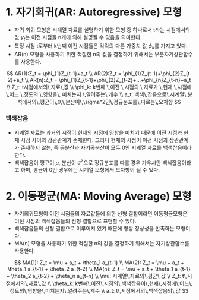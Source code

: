 # 1. 자기회귀(AR: Autoregressive) 모형
- 자귀 회귀 모형은 시계열 자료를 설명하기 위한 모형 중 하나로서 t라는 시점에서의 값 $y_t$는 이전 시점들 n개에 의해 설명될 수 있음을 의미한다.
- 특정 시점 t로부터 k번째 이전 시점들은 각각의 다른 가중치 값 $\phi_k$를 가지고 있다.
- AR(n) 모형을 사용하기 위한 적절한 n의 값을 결정하기 위해서는 부분자기상관함수를 사용한다.

$$
AR(1):Z_t = \phi_{1}Z_{t-1}+a_t \\
AR(2):Z_t = \phi_{1}Z_{t-1}+\phi_{2}Z_{t-2}+a_t \\
AR(n):Z_t = \phi_{1}Z_{t-1}+\phi_{2}Z_{t-2}+...+\phi_{n}Z_{t-n}+a_t \\
Z_t: t시점에서의\,자료\,값 \\
\phi_k: k번째 \,이전 \,시점의 \,자료가 \,현재 \,시점에 \,어느 \,정도의 \,영향을\, 미치는지 \,알려주는\,개수 \\
a_t: 백색\,잡음으로\,시계열\,분석에서의\,평균이\,0,\,분산이\,\sigma^2인\,정규분포를\,따르는\,오차항
$$

### 백색잡음
- 시계열 자료는 과거의 시점이 현재의 시점에 영향을 미치기 때문에 이전 시점과 현재 시점 사이의 상관관계가 존재한다. 그러나 현재의 시점이 이전 시점과 상관관계가 존재하지 않는, 즉 공분산과 자기공분산이 모두 0인 시계열 자료를 백색잡음이라 한다.
- 백색잡음이 평규이 $\mu$, 분산이 $\sigma^2$으로 정규분포를 따를 경우 가우시안 백색잡음이라고 하며, 평균이 0인 경우에는 시계열 모형에서 오차항이 될 수 있다.

# 2. 이동평균(MA: Moving Average) 모형
- 자기회귀모형이 이전 시점들의 자료값들에 의한 선형 결합이라면 이동평균모형은 이전 시점의 백색잡음들의 선형 결합으로 표현할 수 있다.
- 백색잡음들의 선형 결합으로 이루어져 있기 때문에 항상 정상성을 만족하는 모형이다.
- MA(n) 모형을 사용하기 위한 적절한 n의 값을 결정하기 위해서는 자기상관함수를 사용한다.

$$
MA(1): Z_t = \mu + a_t + \theta_1 a_{t-1} \\
MA(2): Z_t = \mu + a_t + \theta_1 a_{t-1} + \theta_2 a_{t-2} \\
MA(n): Z_t = \mu + a_t + \theta_1 a_{t-1} + \theta_2 a_{t-2} + \theta_n a_{t-n} \\
\mu: 시계열\,자료의\,평균\,값 \\
Z_t: t\,시점에서의\,자료\,값 \\
\theta_k: k번째\,이전\,시점의\,백색잡음이\,현재\,시점에\,어느\,정도의\,영향을\,미치는지\,알려주는\,계수 \\
a_t: t\,시점에서의\,백색잡음의\,값
$$

